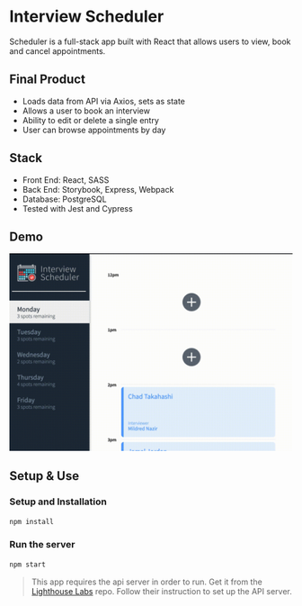 # Interview Scheduler

Scheduler is a full-stack app built with React that allows users to view, book and cancel appointments.

## Final Product

- Loads data from API via Axios, sets as state
- Allows a user to book an interview
- Ability to edit or delete a single entry
- User can browse appointments by day

## Stack

- Front End: React, SASS
- Back End: Storybook, Express, Webpack
- Database: PostgreSQL
- Tested with Jest and Cypress

## Demo

![Demo](https://github.com/bunge12/scheduler/blob/master/docs/demo.gif)

## Setup & Use

### Setup and Installation

```sh
npm install
```

### Run the server

```sh
npm start
```

> This app requires the api server in order to run. Get it from the [Lighthouse Labs](https://github.com/lighthouse-labs/scheduler-api) repo. Follow their instruction to set up the API server.

